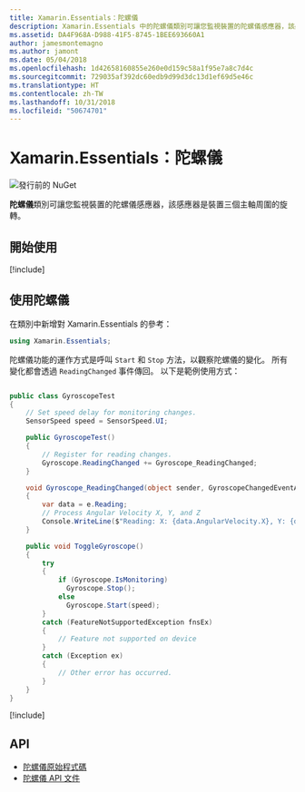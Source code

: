 ```yaml
---
title: Xamarin.Essentials：陀螺儀
description: Xamarin.Essentials 中的陀螺儀類別可讓您監視裝置的陀螺儀感應器，該感應器會測量裝置三個主軸周圍的旋轉。
ms.assetid: DA4F968A-D988-41F5-8745-1BEE693660A1
author: jamesmontemagno
ms.author: jamont
ms.date: 05/04/2018
ms.openlocfilehash: 1d42658160855e260e0d159c58a1f95e7a8c7d4c
ms.sourcegitcommit: 729035af392dc60edb9d99d3dc13d1ef69d5e46c
ms.translationtype: HT
ms.contentlocale: zh-TW
ms.lasthandoff: 10/31/2018
ms.locfileid: "50674701"
---
```

# <a name="xamarinessentials-gyroscope"></a>Xamarin.Essentials：陀螺儀

![發行前的 NuGet](~/media/shared/pre-release.png)

**陀螺儀**類別可讓您監視裝置的陀螺儀感應器，該感應器是裝置三個主軸周圍的旋轉。

## <a name="get-started"></a>開始使用

[!include[](~/essentials/includes/get-started.md)]

## <a name="using-gyroscope"></a>使用陀螺儀

在類別中新增對 Xamarin.Essentials 的參考：

```csharp
using Xamarin.Essentials;
```

陀螺儀功能的運作方式是呼叫 `Start` 和 `Stop` 方法，以觀察陀螺儀的變化。 所有變化都會透過 `ReadingChanged` 事件傳回。 以下是範例使用方式：

```csharp

public class GyroscopeTest
{
    // Set speed delay for monitoring changes.
    SensorSpeed speed = SensorSpeed.UI;

    public GyroscopeTest()
    {
        // Register for reading changes.
        Gyroscope.ReadingChanged += Gyroscope_ReadingChanged;
    }

    void Gyroscope_ReadingChanged(object sender, GyroscopeChangedEventArgs e)
    {
        var data = e.Reading;
        // Process Angular Velocity X, Y, and Z
        Console.WriteLine($"Reading: X: {data.AngularVelocity.X}, Y: {data.AngularVelocity.Y}, Z: {data.AngularVelocity.Z}");
    }

    public void ToggleGyroscope()
    {
        try
        {
            if (Gyroscope.IsMonitoring)
              Gyroscope.Stop();
            else
              Gyroscope.Start(speed);
        }
        catch (FeatureNotSupportedException fnsEx)
        {
            // Feature not supported on device
        }
        catch (Exception ex)
        {
            // Other error has occurred.
        }
    }
}
```

[!include[](~/essentials/includes/sensor-speed.md)]

## <a name="api"></a>API

- [陀螺儀原始程式碼](https://github.com/xamarin/Essentials/tree/master/Xamarin.Essentials/Gyroscope)
- [陀螺儀 API 文件](xref:Xamarin.Essentials.Gyroscope)
